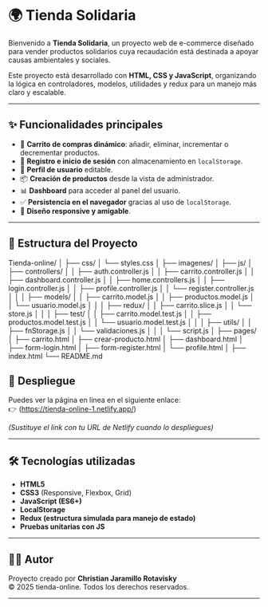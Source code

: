 # 🌍 Tienda Solidaria

Bienvenido a **Tienda Solidaria**, un proyecto web de e-commerce diseñado para vender productos solidarios cuya recaudación está destinada a apoyar causas ambientales y sociales.  

Este proyecto está desarrollado con **HTML, CSS y JavaScript**, organizando la lógica en controladores, modelos, utilidades y redux para un manejo más claro y escalable.  

---

## ✨ Funcionalidades principales

- 🛒 **Carrito de compras dinámico**: añadir, eliminar, incrementar o decrementar productos.
- 👤 **Registro e inicio de sesión** con almacenamiento en `localStorage`.
- 📄 **Perfil de usuario** editable.
- 📦 **Creación de productos** desde la vista de administrador.
- 📊 **Dashboard** para acceder al panel del usuario.
- ✅ **Persistencia en el navegador** gracias al uso de `localStorage`.
- 🎨 **Diseño responsive y amigable**.

---
## 📂 Estructura del Proyecto

Tienda-online/
│
├── css/
│   └── styles.css
│
├── imagenes/
│
├── js/
│   ├── controllers/
│   │   ├── auth.controller.js
│   │   ├── carrito.controller.js
│   │   ├── dashboard.controller.js
│   │   ├── home.controllers.js
│   │   ├── login.controller.js
│   │   ├── profile.controller.js
│   │   └── register.controller.js
│   │
│   ├── models/
│   │   ├── carrito.model.js
│   │   ├── productos.model.js
│   │   └── usuario.model.js
│   │
│   ├── redux/
│   │   ├── carrito.slice.js
│   │   └── store.js
│   │
│   ├── test/
│   │   ├── carrito.model.test.js
│   │   ├── productos.model.test.js
│   │   └── usuario.model.test.js
│   │
│   ├── utils/
│   │   ├── fnStorage.js
│   │   └── validaciones.js
│   │
│   └── script.js
│
├── pages/
│   ├── carrito.html
│   ├── crear-producto.html
│   ├── dashboard.html
│   ├── form-login.html
│   ├── form-register.html
│   └── profile.html
│
├── index.html
└── README.md



## 🚀 Despliegue

Puedes ver la página en línea en el siguiente enlace:  
👉 (https://tienda-online-1.netlify.app/)  

*(Sustituye el link con tu URL de Netlify cuando lo despliegues)*

---

## 🛠️ Tecnologías utilizadas

- **HTML5**
- **CSS3** (Responsive, Flexbox, Grid)
- **JavaScript (ES6+)**
- **LocalStorage**
- **Redux (estructura simulada para manejo de estado)**
- **Pruebas unitarias con JS**

---

## 👨‍💻 Autor

Proyecto creado por **Christian Jaramillo Rotavisky**  
© 2025 tienda-online. Todos los derechos reservados.

---

